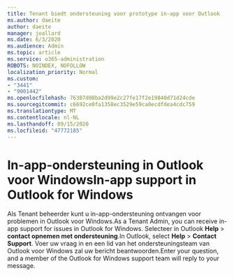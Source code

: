 ```yaml
---
title: Tenant biedt ondersteuning voor prototype in-app voor Outlook
ms.author: daeite
author: daeite
manager: joallard
ms.date: 6/3/2020
ms.audience: Admin
ms.topic: article
ms.service: o365-administration
ROBOTS: NOINDEX, NOFOLLOW
localization_priority: Normal
ms.custom:
- "3441"
- "9001442"
ms.openlocfilehash: 76387d08ba2d99e2c27fe17f2e19840d71d24cde
ms.sourcegitcommit: c6692ce0fa1358ec3529e59ca0ecdfdea4cdc759
ms.translationtype: MT
ms.contentlocale: nl-NL
ms.lasthandoff: 09/15/2020
ms.locfileid: "47772185"
---
```

# <a name="in-app-support-in-outlook-for-windows"></a><span data-ttu-id="3dd0b-102">In-app-ondersteuning in Outlook voor Windows</span><span class="sxs-lookup"><span data-stu-id="3dd0b-102">In-app support in Outlook for Windows</span></span>

<span data-ttu-id="3dd0b-103">Als Tenant beheerder kunt u in-app-ondersteuning ontvangen voor problemen in Outlook voor Windows.</span><span class="sxs-lookup"><span data-stu-id="3dd0b-103">As a Tenant Admin, you can receive in-app support for issues in Outlook for Windows.</span></span> <span data-ttu-id="3dd0b-104">Selecteer in Outlook **Help**  >  **contact opnemen met ondersteuning**.</span><span class="sxs-lookup"><span data-stu-id="3dd0b-104">In Outlook, select **Help** > **Contact Support**.</span></span> <span data-ttu-id="3dd0b-105">Voer uw vraag in en een lid van het ondersteuningsteam van Outlook voor Windows zal uw bericht beantwoorden.</span><span class="sxs-lookup"><span data-stu-id="3dd0b-105">Enter your question, and a member of the Outlook for Windows support team will reply to your message.</span></span>